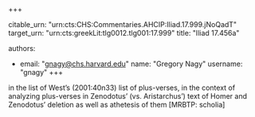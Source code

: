 +++


citable_urn: "urn:cts:CHS:Commentaries.AHCIP:Iliad.17.999.jNoQadT"
target_urn: "urn:cts:greekLit:tlg0012.tlg001:17.999"
title: "Iliad 17.456a"

authors:
- email: "gnagy@chs.harvard.edu"
  name: "Gregory Nagy"
  username: "gnagy"
+++

<p>in the list of West’s (2001:40n33) list of plus-verses, in the context of analyzing plus-verses in Zenodotus’ (vs. Aristarchus’) text of Homer and Zenodotus’ deletion as well as athetesis of them [MRBTP: scholia]</p>